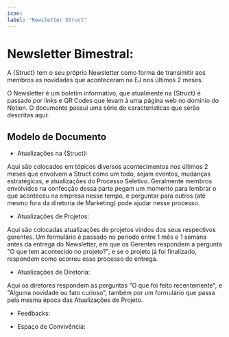 ```yaml
---
icon: 
label: "Newsletter Struct" 
---
```


# Newsletter Bimestral:

A {Struct} tem o seu próprio Newsletter como forma de transimitir aos membros as novidades que aconteceram na EJ nos últimos 2 meses.

O Newsletter é um boletim informativo, que atualmente na {Struct} é passado por links e QR Codes que levam à uma página web no domínio do Notion. O documento possui uma série de características que serão descritas aqui:

## Modelo de Documento

* Atualizações na {Struct}:

Aqui são colocados em tópicos diversos acontecimentos nos últimos 2 meses que envolvem a Struct como um todo, sejam eventos, mudanças estratégicas, e atualizações do Processo Seletivo. Geralmente membros envolvidos na confecção dessa parte pegam um momento para lembrar o que aconteceu na empresa nesse tempo, e perguntar para outros (até mesmo fora da diretoria de Marketing) pode ajudar nesse processo. 

* Atualizações de Projetos:

Aqui são colocadas atualizações de projetos vindos dos seus respectivos gerentes. Um formulário é passado no período entre 1 mês e 1 semana antes da entrega do Newsletter, em que os Gerentes respondem a pergunta "O que tem acontecido no projeto?", e se o projeto já foi finalizado, respondem como ocorreu esse processo de entrega.

* Atualizações de Diretoria:

Aqui os diretores respondem as perguntas "O que foi feito recentemente", e "Alguma novidade ou fato curioso", também por um formulário que passa pela mesma época das Atualizações de Projeto.

* Feedbacks:



* Espaço de Convivência:

